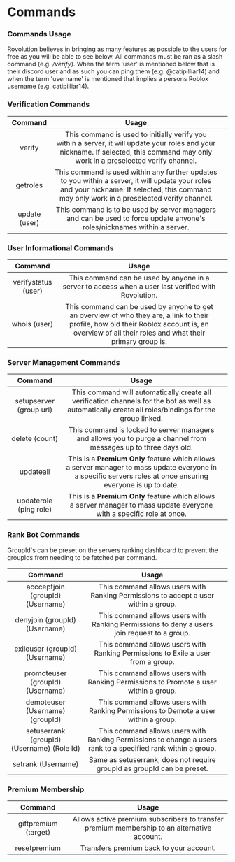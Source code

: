 # Commands

### Commands Usage

Rovolution believes in bringing as many features as possible to the users for free as you will be able to see below. All commands must be ran as a slash command (e.g. _/verify_). When the term 'user' is mentioned below that is their discord user and as such you can ping them (e.g. @catipilliar14) and when the term 'username' is mentioned that implies a persons Roblox username (e.g. catipilliar14).

### Verification Commands

<table><thead><tr><th align="center">Command</th><th align="center">Usage</th><th data-hidden></th></tr></thead><tbody><tr><td align="center">verify</td><td align="center">This command is used to initially verify you within a server, it will update your roles and your nickname. If selected, this command may only work in a preselected  verify channel. </td><td></td></tr><tr><td align="center">getroles</td><td align="center">This command is used within any further updates to you within a server, it will update your roles and your nickname. If selected, this command may only work in a preselected  verify channel. </td><td></td></tr><tr><td align="center">update (user)</td><td align="center">This command is to be used by server managers and can be used to force update anyone's roles/nicknames within a server. </td><td></td></tr></tbody></table>

### User Informational Commands

<table><thead><tr><th align="center">Command</th><th align="center">Usage</th><th data-hidden></th></tr></thead><tbody><tr><td align="center">verifystatus (user)</td><td align="center">This command can be used by anyone in a server to access when a user last verified with Rovolution. </td><td></td></tr><tr><td align="center">whois (user)</td><td align="center">This command can be used by anyone to get an overview of who they are, a link to their profile, how old their Roblox account is, an overview of all their roles and what their primary group is. </td><td></td></tr></tbody></table>

### Server Management Commands

<table><thead><tr><th align="center">Command</th><th align="center">Usage</th><th data-hidden></th></tr></thead><tbody><tr><td align="center">setupserver (group url)</td><td align="center">This command will automatically create all verification channels for the bot as well as automatically create all roles/bindings for the group linked.</td><td></td></tr><tr><td align="center">delete (count)</td><td align="center">This command is locked to server managers and allows you to purge a channel from messages up to three days old.</td><td></td></tr><tr><td align="center">updateall</td><td align="center">This is a <strong>Premium Only</strong> feature which allows a server manager to mass update everyone in a specific servers roles at once ensuring everyone is up to date. </td><td></td></tr><tr><td align="center">updaterole (ping role)</td><td align="center">This is a <strong>Premium Only</strong> feature which allows a server manager to mass update everyone with a specific role at once. </td><td></td></tr></tbody></table>

### Rank Bot Commands

GroupId's can be preset on the servers ranking dashboard to prevent the groupIds from needing to be fetched per command.

<table><thead><tr><th align="center">Command</th><th align="center">Usage</th><th data-hidden></th></tr></thead><tbody><tr><td align="center">accceptjoin (groupId) (Username)</td><td align="center">This command allows users with Ranking Permissions to accept a user within a group.</td><td></td></tr><tr><td align="center">denyjoin (groupId) (Username)</td><td align="center">This command allows users with Ranking Permissions to deny a users join request to a group.</td><td></td></tr><tr><td align="center">exileuser (groupId) (Username)</td><td align="center">This command allows users with Ranking Permissions to Exile a user from a group.</td><td></td></tr><tr><td align="center">promoteuser (groupId) (Username)</td><td align="center">This command allows users with Ranking Permissions to Promote a user within a group.</td><td></td></tr><tr><td align="center">demoteuser (Username) (groupId)</td><td align="center">This command allows users with Ranking Permissions to Demote a user within a group.</td><td></td></tr><tr><td align="center">setuserrank (groupId) (Username) (Role Id)</td><td align="center">This command allows users with Ranking Permissions to change a users rank to a specified rank within a group. </td><td></td></tr><tr><td align="center">setrank (Username)</td><td align="center">Same as setuserrank, does not require groupId as groupId can be preset.</td><td></td></tr></tbody></table>

### Premium Membership

|        Command       |                                            Usage                                            |
| :------------------: | :-----------------------------------------------------------------------------------------: |
| giftpremium (target) | Allows active premium subscribers to transfer premium membership to an alternative account. |
|     resetpremium     |                           Transfers premium back to your account.                           |
